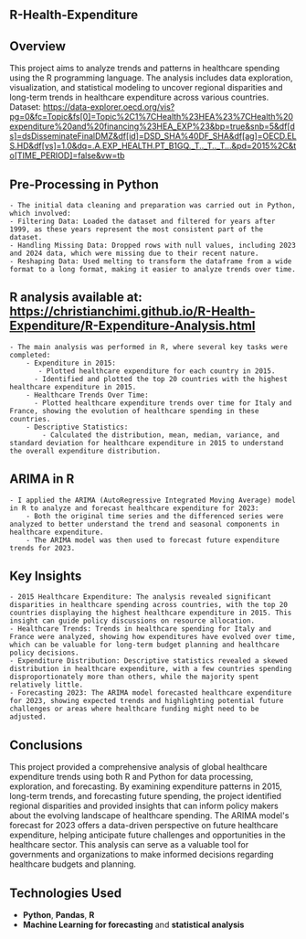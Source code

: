 ## **R-Health-Expenditure**
## **Overview**
This project aims to analyze trends and patterns in healthcare spending using the R programming language. The analysis includes data exploration, visualization, and statistical modeling to uncover regional disparities and long-term trends in healthcare expenditure across various countries.
Dataset: https://data-explorer.oecd.org/vis?pg=0&fc=Topic&fs[0]=Topic%2C1%7CHealth%23HEA%23%7CHealth%20expenditure%20and%20financing%23HEA_EXP%23&bp=true&snb=5&df[ds]=dsDisseminateFinalDMZ&df[id]=DSD_SHA%40DF_SHA&df[ag]=OECD.ELS.HD&df[vs]=1.0&dq=.A.EXP_HEALTH.PT_B1GQ._T.._T.._T...&pd=2015%2C&to[TIME_PERIOD]=false&vw=tb

## **Pre-Processing in Python**
    - The initial data cleaning and preparation was carried out in Python, which involved:
    - Filtering Data: Loaded the dataset and filtered for years after 1999, as these years represent the most consistent part of the dataset.
    - Handling Missing Data: Dropped rows with null values, including 2023 and 2024 data, which were missing due to their recent nature.
    - Reshaping Data: Used melting to transform the dataframe from a wide format to a long format, making it easier to analyze trends over time.

## **R analysis** available at:  https://christianchimi.github.io/R-Health-Expenditure/R-Expenditure-Analysis.html
    - The main analysis was performed in R, where several key tasks were completed:
        - Expenditure in 2015:
           - Plotted healthcare expenditure for each country in 2015.
          - Identified and plotted the top 20 countries with the highest healthcare expenditure in 2015.
        - Healthcare Trends Over Time:
          - Plotted healthcare expenditure trends over time for Italy and France, showing the evolution of healthcare spending in these countries.
        - Descriptive Statistics:
            - Calculated the distribution, mean, median, variance, and standard deviation for healthcare expenditure in 2015 to understand the overall expenditure distribution.

## **ARIMA in R**
    - I applied the ARIMA (AutoRegressive Integrated Moving Average) model in R to analyze and forecast healthcare expenditure for 2023:
        - Both the original time series and the differenced series were analyzed to better understand the trend and seasonal components in healthcare expenditure.
        - The ARIMA model was then used to forecast future expenditure trends for 2023.

## **Key Insights**
    - 2015 Healthcare Expenditure: The analysis revealed significant disparities in healthcare spending across countries, with the top 20 countries displaying the highest healthcare expenditure in 2015. This insight can guide policy discussions on resource allocation.
    - Healthcare Trends: Trends in healthcare spending for Italy and France were analyzed, showing how expenditures have evolved over time, which can be valuable for long-term budget planning and healthcare policy decisions.
    - Expenditure Distribution: Descriptive statistics revealed a skewed distribution in healthcare expenditure, with a few countries spending disproportionately more than others, while the majority spent relatively little.
    - Forecasting 2023: The ARIMA model forecasted healthcare expenditure for 2023, showing expected trends and highlighting potential future challenges or areas where healthcare funding might need to be adjusted.

## **Conclusions**
This project provided a comprehensive analysis of global healthcare expenditure trends using both R and Python for data processing, exploration, and forecasting. By examining expenditure patterns in 2015, long-term trends, and forecasting future spending, the project identified regional disparities and provided insights that can inform policy makers about the evolving landscape of healthcare spending. The ARIMA model's forecast for 2023 offers a data-driven perspective on future healthcare expenditure, helping anticipate future challenges and opportunities in the healthcare sector. This analysis can serve as a valuable tool for governments and organizations to make informed decisions regarding healthcare budgets and planning.

## **Technologies Used**
- **Python**, **Pandas**, **R**
- **Machine Learning for forecasting** and **statistical analysis**
